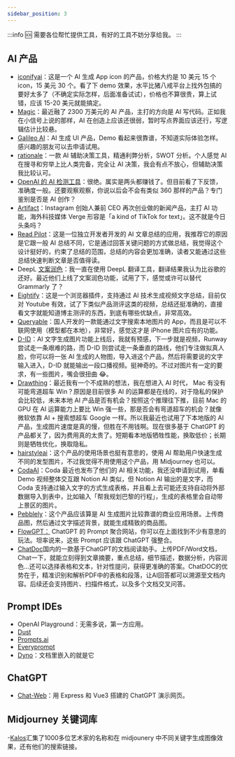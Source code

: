 ```yaml
---
sidebar_position: 3
---
```

<head>
  <script defer="defer" src="https://embed.trydyno.com/embedder.js"></script>
  <link href="https://embed.trydyno.com/embedder.css" rel="stylesheet" />
</head>

:::info 🆘 
需要各位帮忙提供工具，有好的工具不妨分享给我。
:::

## AI 产品

- [iconifyai](https://www.iconifyai.com/)：这是一个 AI 生成 App icon 的产品，价格大约是 10 美元 15 个 icon，15 美元 30 个。看了下 demo 效果，水平比猪八戒平台上找外包搞的要好太多了（不确定实际怎样，后面准备试试），价格也不算很贵，算上试错，应该 15-20 美元就能搞定。
- [Magic](https://magic.dev/)：最近融了 2300 万美元的 AI 产品，主打的方向是 AI 写代码。正如我在小信号上说的那样，AI 在创造上应该还很弱，暂时写点界面应该还行，写逻辑估计比较悬。
- [Galileo AI](https://www.usegalileo.ai/)：AI 生成 UI 产品，Demo 看起来很靠谱，不知道实际体验怎样。感兴趣的朋友可以去申请试用。
- [rationale](https://rationale.jinaai.cn/)：一款 AI 辅助决策工具，精通利弊分析，SWOT 分析。个人感觉 AI 在搜寻和穷举上比人类完备，完全让 AI 决策，我会有点不放心，但辅助决策我比较认可。
- [OpenAI 的 AI 检测工具](https://openai.com/blog/new-ai-classifier-for-indicating-ai-written-text/)：很绝。属实是两头都赚钱了。但目前看了下反馈，准确度一般。还要观察观察，你说以后会不会有类似 360 那样的产品？专门鉴别是否是 AI 创作？
- [Artifact](https://www.theverge.com/2023/1/31/23579552/artifact-instagram-cofounders-kevin-systrom-mike-krieger-news-app)：Instagram 创始人兼前 CEO 再次创业做的新闻产品，主打 AI 功能，海外科技媒体 Verge 形容是「a kind of TikTok for text」。这不就是今日头条吗？
- [Read Pilot](https://readpilot.vercel.app/)：这是一位独立开发者开发的 AI 文章总结的应用，我推荐它的原因是它跟一般 AI 总结不同，它是通过回答关键问题的方式做总结，我觉得这个设计挺好的，约束了总结的范围，总结的内容会更加准确，读者又能通过这些总结快速判断文章是否值得读。
- DeepL [文案润色](https://www.deepl.com/write)：我一直在使用 DeepL 翻译工具，翻译结果我认为比谷歌的还好。最近他们上线了文案润色功能，试用了下，感觉或许可以替代 Grammarly 了？
- [Eightify](https://www.eightify.app/)：这是一个浏览器插件，支持通过 AI 技术生成视频文字总结，目前仅对 Youtube 有效，试了下类似产品测评这类的视频，总结还挺准确的，直接看文字就能知道博主测评的东西，到底有哪些优缺点，非常高效。
- [Queryable](https://apps.apple.com/us/app/queryable-find-photo-by-text/id1661598353?platform=iphone)：国人开发的一款能通过文字搜索本地图片的 App，而且是可以不联网使用（模型都在本地），非常好，感觉这才是 iPhone 图片应有的功能。
- [D-ID](https://www.d-id.com/)：AI 文字生成图片功能上线后，我就有预感，下一步就是视频，Runway 尝试走一条艰难的路，而 D-ID 则尝试走一条垂直的路线，他们专注做拟真人脸，你可以将一张 AI 生成的人物图，导入进这个产品，然后将需要说的文字输入进入，D-ID 就能输出一段口播视频。挺神奇的。不过对图片有一定的要求，有一些图片，嘴会很扭曲 😂。
- [Drawthing](https://drawthings.ai/)：最近我有一个不成熟的想法，我在想进入 AI 时代， Mac 有没有可能弯道超车 Win？原因是目前很多 AI 的运算都是在线的，对于隐私的保护会比较低，未来本地 AI 产品是否有机会？按照这个推理往下推，目前 Mac 的 GPU 在 AI 运算能力上要比 Win 强一些，那是否会有弯道超车的机会？就像微软依靠 AI + 搜索想超车 Google 一样。所以我最近也试用了下本地版的 AI 产品，生成图片速度是真的慢，但胜在不用钱啊。现在很多基于 ChatGPT 的产品都关了，因为费用真的太贵了。短期看本地版牺牲性能，换取低价；长期则是牺牲优化，换取隐私。
- [hairstyleai](https://www.hairstyleai.com/)：这个产品的使用场景也挺有意思的，使用 AI 帮助用户快速生成不同的发型图片，不过我觉得不用使用这个产品，用 Midjourney 也可以。
- [CodaAI](https://coda.io/product/ai-alpha)：Coda 最近也发布了他们的 AI 相关功能，我还没申请到试用，单看 Demo 视频整体交互跟 Notion AI 类似，但 Notion AI 输出的是文字，而 Coda 支持通过输入文字的方式生成表格，并且看上去可能还支持自动将外部数据导入到表中，比如输入「帮我规划巴黎的行程」，生成的表格里会自动带上景区的图片。
- [Pebblely](https://pebblely.com/)：这个产品应该算是 AI 生成图片比较靠谱的商业应用场景。上传商品图，然后通过文字描述背景，就能生成精致的商品图。
- [FlowGPT：](https://flowgpt.com/) ChatGPT 的 Prompt 聚合网站，你可以在上面找到不少有意思的玩法。坦率说来，这些 Prompt 应该跟 ChatGPT 强整合。
- [ChatDoc](https://chatdoc.com/)国内的一款基于ChatGPT的文档阅读助手。上传PDF/Word文档，Chat一下，就能立刻得到文章摘要，重点总结，细节描述，数据分析，内容润色…还可以选择表格和文本，针对性提问，获得更准确的答案。ChatDOC的优势在于，精准识别和解析PDF中的表格和段落，让AI回答都可以溯源至文档内容。后续还会支持图片、扫描件格式，以及多个文档交叉问答。


## Prompt IDEs

- OpenAI Playground：无需多说，第一方应用。
- [Dust](https://dust.tt/)
- [Prompts.ai](https://prompts.ai/)
- [Everyprompt](https://www.everyprompt.com/)
- [Dyno](https://trydyno.com/)：文档里嵌入的就是它

## ChatGPT

- [Chat-Web](https://github.com/Chanzhaoyu/chatgpt-web)：用 Express 和 Vue3 搭建的 ChatGPT 演示网页。

## Midjourney 关键词库
-[Kalos](https://lib.kalos.art/)汇集了1000多位艺术家的名称和在 midjounery 中不同关键字生成图像效果，还有他们的搜索链接。